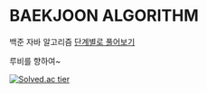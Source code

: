 # BAEKJOON ALGORITHM

백준 자바 알고리즘 <a href="https://www.acmicpc.net/step">단계별로 풀어보기</a>

루비를 향하여~

[![Solved.ac tier](http://mazassumnida.wtf/api/pastel/generate_badge?boj=dtg9811)](https://solved.ac/dtg9811)







